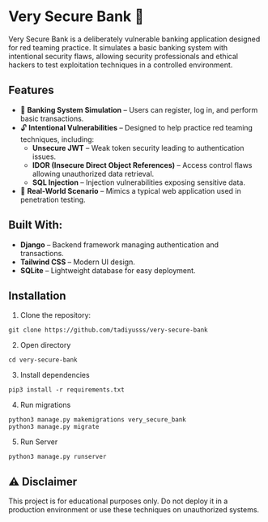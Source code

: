 # Very Secure Bank 🏦

Very Secure Bank is a deliberately vulnerable banking application designed for red teaming practice. It simulates a basic banking system with intentional security flaws, allowing security professionals and ethical hackers to test exploitation techniques in a controlled environment.

## Features
  - 🏦 **Banking System Simulation** – Users can register, log in, and perform basic transactions.
  - 🔓 **Intentional Vulnerabilities** – Designed to help practice red teaming techniques, including:
    - **Unsecure JWT** – Weak token security leading to authentication issues.
    - **IDOR (Insecure Direct Object References)** – Access control flaws allowing unauthorized data retrieval.
    - **SQL Injection** – Injection vulnerabilities exposing sensitive data.
  - 🎯 **Real-World Scenario** – Mimics a typical web application used in penetration testing.

## Built With:
  - **Django** – Backend framework managing authentication and transactions.
  - **Tailwind CSS** – Modern UI design.
  - **SQLite** – Lightweight database for easy deployment.


## Installation

1. Clone the repository:
```
git clone https://github.com/tadiyusss/very-secure-bank
```
2. Open directory
```
cd very-secure-bank
```
3. Install dependencies
```
pip3 install -r requirements.txt
```
4. Run migrations
```
python3 manage.py makemigrations very_secure_bank
python3 manage.py migrate
```
5. Run Server
```
python3 manage.py runserver
```

## ⚠  Disclaimer

This project is for educational purposes only. Do not deploy it in a production environment or use these techniques on unauthorized systems.